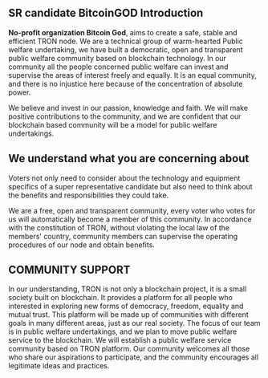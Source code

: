 ## SR candidate BitcoinGOD Introduction

**No-profit organization Bitcoin God**, aims to create a safe, stable and efficient TRON node. We are a technical group of warm-hearted Public welfare undertaking, we have built a democratic, open and transparent public welfare community based on blockchain technology. In our community all the people concerned public welfare can invest and supervise the areas of interest freely and equally. It is an equal community, and there is no injustice here because of the concentration of absolute power. 

We believe and invest in our passion, knowledge and faith. We will make positive contributions to the community, and we are confident that our blockchain based community will be a model for public welfare undertakings.

## We understand what you are concerning about
Voters not only need to consider about the technology and equipment specifics of a super representative candidate but also need to think about the benefits and responsibilities they could take. 

We are a free, open and transparent community, every voter who votes for us will automatically become a member of this community. In accordance with the constitution of TRON, without violating the local law of the members' country, community members can supervise the operating procedures of our node and obtain benefits.

## COMMUNITY SUPPORT
In our understanding, TRON is not only a blockchain project, it is a small society built on blockchain. It provides a platform for all people who interested in exploring new forms of democracy, freedom, equality and mutual trust. This platform will be made up of communities with different goals in many different areas, just as our real society. The focus of our team is in public welfare undertakings, and we plan to move public welfare service to the blockchain. We will establish a public welfare service community based on TRON platform. Our community welcomes all those who share our aspirations to participate, and the community encourages all legitimate ideas and practices.
